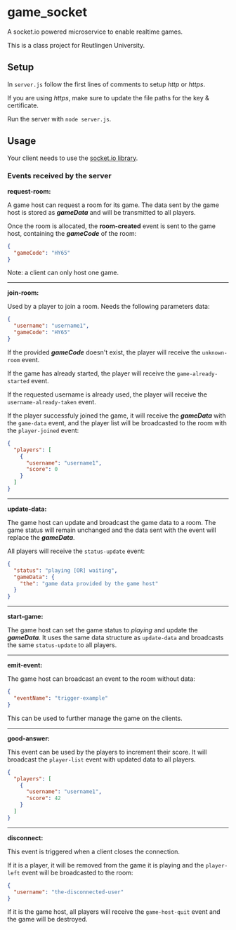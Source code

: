 # game_socket

A socket.io powered microservice to enable realtime games.

This is a class project for Reutlingen University.

## Setup

In `server.js` follow the first lines of comments to setup _http_ or _https_.

If you are using _https_, make sure to update the file paths for the key & certificate.

Run the server with  `node server.js`.

## Usage

Your client needs to use the [socket.io library](https://socket.io/).

### Events received by the server

**request-room:**

A game host can request a room for its game. The data sent by the game host is stored as _**gameData**_ and will be
transmitted to all players.

Once the room is allocated, the **room-created** event is sent to the game host, containing the **_gameCode_** of the
room:

`````json
{
  "gameCode": "HY65"
}
`````

Note: a client can only host one game.

***
**join-room:**

Used by a player to join a room. Needs the following parameters data:

`````json
{
  "username": "username1",
  "gameCode": "HY65"
}
`````

If the provided **_gameCode_** doesn't exist, the player will receive the `unknown-room` event.

If the game has already started, the player will receive the `game-already-started` event.

If the requested username is already used, the player will receive the `username-already-taken` event.

If the player successfuly joined the game, it will receive the _**gameData**_ with the `game-data` event, and the player
list will be broadcasted to the room with the `player-joined` event:

````json
{
  "players": [
    {
      "username": "username1",
      "score": 0
    }
  ]
}
````

***
**update-data:**

The game host can update and broadcast the game data to a room. The game status will remain unchanged and the data sent
with the event will replace the **_gameData_**.

All players will receive the `status-update` event:

````json
{
  "status": "playing [OR] waiting",
  "gameData": {
    "the": "game data provided by the game host"
  }
}
````

***
**start-game:**

The game host can set the game status to _playing_ and update the **_gameData_**. It uses the same data structure
as `update-data` and broadcasts the same `status-update` to all players.

***
**emit-event:**

The game host can broadcast an event to the room without data:

````json
{
  "eventName": "trigger-example"
}
````

This can be used to further manage the game on the clients.

***
**good-answer:**

This event can be used by the players to increment their score. It will broadcast the `player-list` event with updated
data to all players.

````json
{
  "players": [
    {
      "username": "username1",
      "score": 42
    }
  ]
}
````

***
**disconnect:**

This event is triggered when a client closes the connection.

If it is a player, it will be removed from the game it is playing and the `player-left` event will be broadcasted to the
room:

````json
{
  "username": "the-disconnected-user"
}
````

If it is the game host, all players will receive the `game-host-quit` event and the game will be destroyed.
